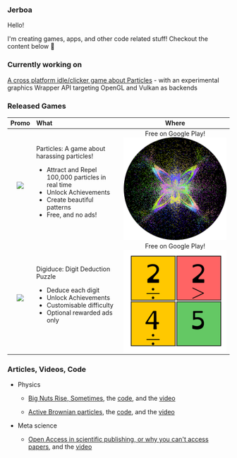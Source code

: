 ### Jerboa

Hello!

I'm creating games, apps, and other code related stuff! Checkout the content below :eyes:

### Currently working on

[A cross platform idle/clicker game about Particles](https://github.com/JerboaBurrow/Particles-desktop) - with an experimental graphics Wrapper API targeting OpenGL and Vulkan as backends

### Released Games

| Promo | What | Where |
|:-:|:-|:-:|
|[<img align="center" src="https://raw.githubusercontent.com/Jerboa-app/Jerboa-app/main/particles-promo.gif" width="512">](https://play.google.com/store/apps/details?id=app.jerboa.spp) | Particles: A game about harassing particles!  <ul><li>Attract and Repel 100,000 particles in real time</li><li>Unlock Achievements</li><li>Create beautiful patterns</li><li>Free, and no ads!</li></ul>| Free on Google Play! [<img align="center" src="https://raw.githubusercontent.com/Jerboa-app/Jerboa-app/main/particles-logo.png" width="512">](https://play.google.com/store/apps/details?id=app.jerboa.spp) |
|[<img align="center" src="https://github.com/Jerboa-app/Jerboa-app/blob/main/digiduce.gif" width="512">](https://play.google.com/store/apps/details?id=app.jerboa.numbler) | Digiduce: Digit Deduction Puzzle  <ul><li>Deduce each digit</li><li>Unlock Achievements</li><li>Customisable difficulty</li><li>Optional rewarded ads only</li></ul>| Free on Google Play! [<img align="center" src="https://github.com/Jerboa-app/Jerboa-app/blob/main/digiduce.png" width="512">](https://play.google.com/store/apps/details?id=app.jerboa.numbler) |

### Articles, Videos, Code
- Physics
  - [Big Nuts Rise, Sometimes](https://github.com/Jerboa-app/Articles/blob/main/2022/nuts.pdf), the [code](https://github.com/Jerboa-app/BigNutsRise), and the [video](https://youtu.be/NkZbbWe6d9M)
  
  - [Active Brownian particles](https://github.com/Jerboa-app/Articles/blob/main/2022/ABP.pdf), the [code](https://github.com/Jerboa-app/ActiveBrownianParticles), and the [video](https://youtu.be/WHzzLg3GqL4)
  
- Meta science 
  - [Open Access in scientific publishing, or why you can't access papers](https://github.com/Jerboa-app/Articles/blob/main/2022/open_access.pdf), and the [video](https://youtu.be/nG0-dWzmItU)

